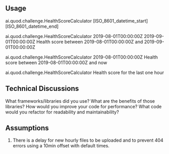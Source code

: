 Usage
-----
ai.quod.challenge.HealthScoreCalculator [ISO_8601_datetime_start] [ISO_8601_datetime_end]

ai.quod.challenge.HealthScoreCalculator 2019-08-01T00:00:00Z 2019-09-01T00:00:00Z
Health score between 2019-08-01T00:00:00Z and 2019-09-01T00:00:00Z

ai.quod.challenge.HealthScoreCalculator 2019-08-01T00:00:00Z
Health score between 2019-08-01T00:00:00Z and now

ai.quod.challenge.HealthScoreCalculator
Health score for the last one hour

Technical Discussions
---------------------
What frameworks/libraries did you use? What are the benefits of those libraries?
How would you improve your code for performance?
What code would you refactor for readability and maintainability?

Assumptions
-----------
1. There is a delay for new hourly files to be uploaded and to prevent 404
errors using a 10min offset with default times.